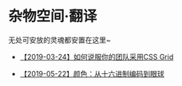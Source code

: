 # 杂物空间·翻译

无处可安放的灵魂都安置在这里~

* [【2019-03-24】如何说服你的团队采用CSS Grid](other/how-to-convince-your-team-to-adopt-grid/ch.md)

* [【2019-05-22】颜色：从十六进制编码到眼球](other/color/ch.md)




